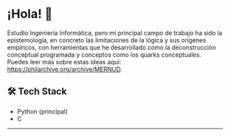 # ¡Hola! 👋

Estudio Ingeniería Informática, pero mi principal campo de trabajo ha sido la epistemología, en concreto las limitaciones de la lógica y sus orígenes empíricos, con herramientas que he desarrollado como la deconstrucción conceptual programada y conceptos como los quarks conceptuales. 
Puedes leer más sobre estas ideas aquí: https://philarchive.org/archive/MERNUD.

## 🛠️ Tech Stack

- Python (principal)
- C 
---
